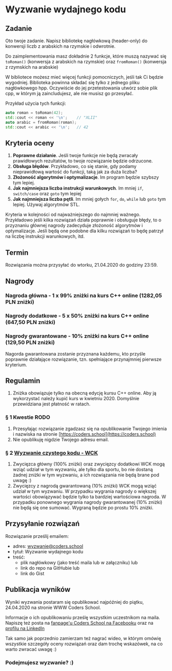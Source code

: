 # Wyzwanie wydajnego kodu


## Zadanie

Oto twoje zadanie. Napisz bibliotekę nagłówkową (header-only) do konwersji liczb z arabskich na rzymskie i odwrotnie.

Do zaimplementowania masz dokładnie 2 funkcje, które muszą nazywać się `toRoman()` (konwersja z arabskich na rzymskie) oraz `fromRoman()` (konwersja z rzymskich na arabskie)

<!--more-->

W bibliotece możesz mieć więcej funkcji pomocniczych, jeśli tak Ci będzie wygodniej. Biblioteka powinna składać się tylko z jednego pliku nagłówkowego hpp. Oczywiście do jej przetestowania utwórz sobie plik cpp, w którym ją zaincludujesz, ale nie musisz go przesyłać.

Przykład użycia tych funkcji:

```cpp
auto roman = toRoman(42);
std::cout << roman << '\n';    // "XLII"
auto arabic = fromRoman(roman);
std::cout << arabic << '\n';   // 42
```

## Kryteria oceny

1. **Poprawne działanie**. Jeśli twoje funkcje nie będą zwracały prawidłowych rezultatów, to twoje rozwiązanie będzie odrzucone.
2. **Obsługa błędów**. Przykładowo, co się stanie, gdy podamy nieprawidłową wartość do funkcji, taką jak za duża liczba?
3. **Złożoność algorytmów i optymalizacje**. Im program będzie szybszy tym lepiej.
4. **Jak najmniejsza liczba instrukcji warunkowych**. Im mniej `if`, `switch/case` oraz `goto` tym lepiej
5. **Jak najmniejsza liczba pętli**. Im mniej gołych `for`, `do`, `while` lub `goto` tym lepiej. Używaj algorytmów STL.

Kryteria w kolejności od najważniejszego do najmniej ważnego. Przykładowo jeśli kilka rozwiązań działa poprawnie i obsługuje błędy, to o przyznaniu głównej nagrody zadecyduje złożoność algorytmów i optymalizacje. Jeśli będą one podobne dla kilku rozwiązań to będę patrzył na liczbę instrukcji warunkowych, itd.

## Termin

Rozwiązania można przysyłać do wtorku, 21.04.2020 do godziny 23:59.

## Nagrody

### Nagroda główna - 1 x 99% zniżki na kurs C++ online (1282,05 PLN zniżki)

### Nagrody dodatkowe - 5 x 50% zniżki na kurs C++ online (647,50 PLN zniżki)

### Nagrody gwarantowane - 10% zniżki na kurs C++ online (129,50 PLN zniżki)

Nagorda gwarantowana zostanie przyznana każdemu, kto przyśle poprawnie działające rozwiązanie, tzn. spełniające przynajmniej pierwsze kryterium.

## Regulamin

1. Zniżka obowiązuje tylko na obecną edycję kursu C++ online. Aby ją wykorzystać należy kupić kurs w kwietniu 2020. Domyślnie przewidziana jest płatność w ratach.

### § 1 Kwestie RODO

1. Przesyłając rozwiązanie zgadzasz się na opublikowanie Twojego imienia i nazwiska na stronie [https://coders.school](https://coders.school)
2. Nie opublikuję nigdzie Twojego adresu email.

### § 2 [Wyzwanie czystego kodu - WCK](/wyzwanie-stl/)

1. Zwycięzca główny (100% zniżki) oraz zwycięzcy dodatkowi WCK mogą wziąć udział w tym wyzwaniu, ale tylko dla sportu, bo nie dostaną żadnej zniżki w tym wyzwaniu, a ich rozwiązania nie będą brane pod uwagę :)
2. Zwycięzcy z nagrodą gwarantowaną (10% zniżki) WCK mogą wziąć udział w tym wyzwaniu. W przypadku wygrania nagrody o większej wartości obowiązywać będzie tylko ta bardziej wartościowa nagroda. W przypadku ponownego wygrania nagrody gwarantowanej (10% zniżki) nie będą się one sumować. Wygraną będzie po prostu 10% zniżki.

## Przysyłanie rozwiązań

Rozwiązanie prześlij emailem:

* adres: wyzwanie@coders.school
* tytuł: Wyzwanie wydajnego kodu
* treść:
  * plik nagłówkowy (jako treść maila lub w załączniku) lub
  * link do repo na GitHubie lub
  * link do Gist

## Publikacja wyników

Wyniki wyzwania postaram się opublikować najpóźniej do piątku, 24.04.2020 na stronie WWW Coders School.

Informacje o ich opublikowaniu prześlę wszystkim uczestnikom na maila. Napiszę też posta na [fanpage'u Coders School na Facebooku](https://facebook.com/szkola.coders.school) oraz na [profilu na LinkedIn](https://www.linkedin.com/company/coders-school/)

Tak samo jak poprzednio zamierzam też nagrać wideo, w którym omówię wszystkie szczegóły oceny rozwiązań oraz dam trochę wskazówek, na co warto zwracać uwagę :)

### Podejmujesz wyzwanie? :)

